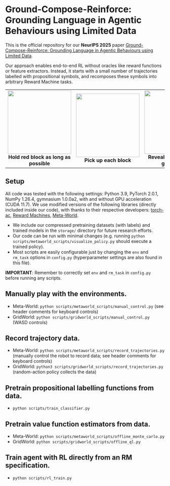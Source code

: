 # Ground-Compose-Reinforce: Grounding Language in Agentic Behaviours using Limited Data

This is the official repository for our **NeurIPS 2025** paper [Ground-Compose-Reinforce: Grounding Language in Agentic Behaviours using Limited Data](https://arxiv.org/pdf/2507.10741). 

Our approach enables end-to-end RL without oracles like reward functions or feature extractors. Instead, it starts with a small number of trajectories labelled with propositional symbols, and recomposes these symbols into arbitrary Reward Machine tasks. 

<table>
  <tr>
    <td align="center"><img src="https://github.com/user-attachments/assets/b9aac3bd-c3ee-48a8-a5b5-ba8117f1f7c4" width="200"><br><b>Hold red block as long as possible</b></td>
    <td align="center"><img src="https://github.com/user-attachments/assets/f760cb84-61b2-4e76-9535-df374d651e44" width="200"><br><b>Pick up each block</b></td>
    <td align="center"><img src="https://github.com/user-attachments/assets/3b32bc52-3f05-4321-8f75-12923bac52af" width="200"><br><b>Reveal and pick up the green block</b></td>
  </tr>
</table>


## Setup

All code was tested with the following settings: Python 3.9, PyTorch 2.0.1, NumPy 1.26.4, gymnasium 1.0.0a2, with and without GPU acceleration (CUDA 11.7). We use modified versions of the following libraries (directly included inside our code), with thanks to their respective developers: [torch-ac](https://github.com/lcswillems/torch-ac), [Reward Machines](https://github.com/RodrigoToroIcarte/reward_machines), [Meta-World](https://github.com/Farama-Foundation/Metaworld). 

- We include our compressed pretraining datasets (with labels) and trained models in the `storage/` directory for future research efforts. 
- Our code can be run with minimal changes (e.g. running `python scripts/metaworld_scripts/visualize_policy.py` should execute a trained policy).
- Most scripts are easily configurable just by changing the `env` and `rm_task` options in `config.py` (hyperparameter settings are also found in this file). 

**IMPORTANT**: Remember to correctly set `env` and `rm_task` in `config.py` before running any scripts. 

## Manually play with the environments.
- Meta-World: `python scripts/metaworld_scripts/manual_control.py` (see header comments for keyboard controls)
- GridWorld: `python scripts/gridworld_scripts/manual_control.py` (WASD controls)

## Record trajectory data.
- Meta-World: `python scripts/metaworld_scripts/record_trajectories.py` (manually control the robot to record data; see header comments for keyboard controls)
- GridWorld: `python3 scripts/gridworld_scripts/record_trajectories.py` (random-action policy collects the data)

## Pretrain propositional labelling functions from data.
- `python scripts/train_classifier.py`

## Pretrain value function estimators from data.
- Meta-World: `python scripts/metaworld_scripts/offline_monte_carlo.py`
- GridWorld: `python scripts/gridworld_scripts/offline_ql.py`

## Train agent with RL directly from an RM specification.
- `python scripts/rl_train.py`

